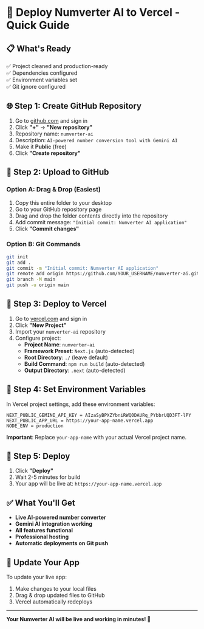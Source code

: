 # 🚀 **Deploy Numverter AI to Vercel - Quick Guide**

## 📋 **What's Ready**
✅ Project cleaned and production-ready  
✅ Dependencies configured  
✅ Environment variables set  
✅ Git ignore configured  

## 🌐 **Step 1: Create GitHub Repository**

1. Go to [github.com](https://github.com) and sign in
2. Click **"+"** → **"New repository"**
3. Repository name: `numverter-ai`
4. Description: `AI-powered number conversion tool with Gemini AI`
5. Make it **Public** (free)
6. Click **"Create repository"**

## 📁 **Step 2: Upload to GitHub**

### **Option A: Drag & Drop (Easiest)**
1. Copy this entire folder to your desktop
2. Go to your GitHub repository page
3. Drag and drop the folder contents directly into the repository
4. Add commit message: `"Initial commit: Numverter AI application"`
5. Click **"Commit changes"**

### **Option B: Git Commands**
```bash
git init
git add .
git commit -m "Initial commit: Numverter AI application"
git remote add origin https://github.com/YOUR_USERNAME/numverter-ai.git
git branch -M main
git push -u origin main
```

## 🚀 **Step 3: Deploy to Vercel**

1. Go to [vercel.com](https://vercel.com) and sign in
2. Click **"New Project"**
3. Import your `numverter-ai` repository
4. Configure project:
   - **Project Name**: `numverter-ai`
   - **Framework Preset**: `Next.js` (auto-detected)
   - **Root Directory**: `./` (leave default)
   - **Build Command**: `npm run build` (auto-detected)
   - **Output Directory**: `.next` (auto-detected)

## 🔑 **Step 4: Set Environment Variables**

In Vercel project settings, add these environment variables:

```
NEXT_PUBLIC_GEMINI_API_KEY = AIzaSyBPXZYbniRWQ0DAURq_PYbbrUQD3FT-lPY
NEXT_PUBLIC_APP_URL = https://your-app-name.vercel.app
NODE_ENV = production
```

**Important**: Replace `your-app-name` with your actual Vercel project name.

## 🎯 **Step 5: Deploy**

1. Click **"Deploy"**
2. Wait 2-5 minutes for build
3. Your app will be live at: `https://your-app-name.vercel.app`

## ✅ **What You'll Get**

- **Live AI-powered number converter**
- **Gemini AI integration working**
- **All features functional**
- **Professional hosting**
- **Automatic deployments on Git push**

## 🔄 **Update Your App**

To update your live app:
1. Make changes to your local files
2. Drag & drop updated files to GitHub
3. Vercel automatically redeploys

---

**Your Numverter AI will be live and working in minutes! 🚀**
